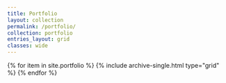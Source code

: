 ```yaml
---
title: Portfolio
layout: collection
permalink: /portfolio/
collection: portfolio
entries_layout: grid
classes: wide
---
```


{% for item in site.portfolio %}
  {% include archive-single.html type="grid" %}
{% endfor %}


<!-- Google tag (gtag.js) -->
<script async src="https://www.googletagmanager.com/gtag/js?id=G-XPBNYW4N8W"></script>
<script>
  window.dataLayer = window.dataLayer || [];
  function gtag(){dataLayer.push(arguments);}
  gtag('js', new Date());

  gtag('config', 'G-XPBNYW4N8W');
</script>